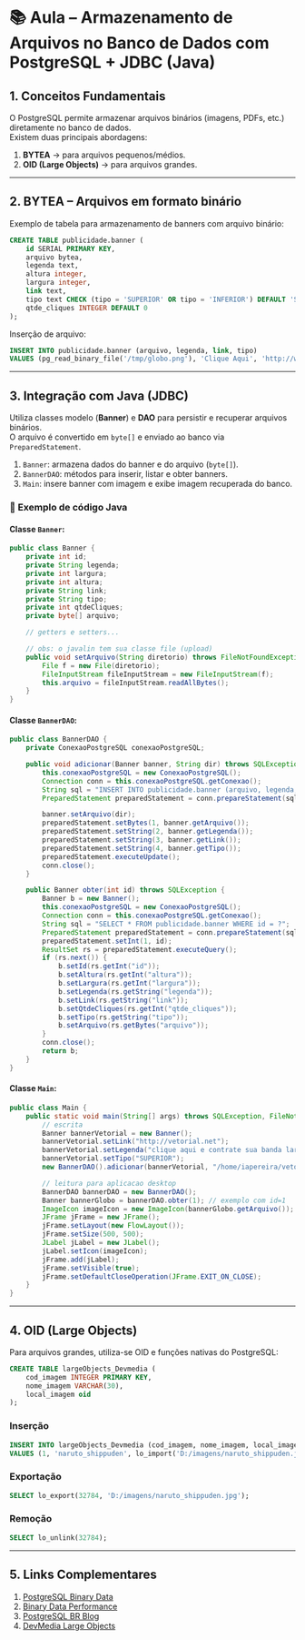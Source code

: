 # 📚 Aula – Armazenamento de Arquivos no Banco de Dados com PostgreSQL + JDBC (Java)

## 1. Conceitos Fundamentais

O PostgreSQL permite armazenar arquivos binários (imagens, PDFs, etc.) diretamente no banco de dados.  
Existem duas principais abordagens:

1. **BYTEA** → para arquivos pequenos/médios.  
2. **OID (Large Objects)** → para arquivos grandes.

---

## 2. BYTEA – Arquivos em formato binário

Exemplo de tabela para armazenamento de banners com arquivo binário:

```sql
CREATE TABLE publicidade.banner (
    id SERIAL PRIMARY KEY,
    arquivo bytea,
    legenda text,
    altura integer,
    largura integer,
    link text,
    tipo text CHECK (tipo = 'SUPERIOR' OR tipo = 'INFERIOR') DEFAULT 'SUPERIOR',
    qtde_cliques INTEGER DEFAULT 0
);
```

Inserção de arquivo:

```sql
INSERT INTO publicidade.banner (arquivo, legenda, link, tipo)
VALUES (pg_read_binary_file('/tmp/globo.png'), 'Clique Aqui', 'http://www.g1.com','SUPERIOR');
```

---

## 3. Integração com Java (JDBC)

Utiliza classes modelo (**Banner**) e **DAO** para persistir e recuperar arquivos binários.  
O arquivo é convertido em `byte[]` e enviado ao banco via `PreparedStatement`.

1. `Banner`: armazena dados do banner e do arquivo (`byte[]`).  
2. `BannerDAO`: métodos para inserir, listar e obter banners.  
3. `Main`: insere banner com imagem e exibe imagem recuperada do banco.

### 🧾 Exemplo de código Java

#### Classe `Banner`:
```java
public class Banner {
    private int id;  
    private String legenda;
    private int largura;
    private int altura;
    private String link;
    private String tipo;
    private int qtdeCliques;
    private byte[] arquivo;

    // getters e setters...

    // obs: o javalin tem sua classe file (upload)
    public void setArquivo(String diretorio) throws FileNotFoundException, IOException {        
        File f = new File(diretorio);
        FileInputStream fileInputStream = new FileInputStream(f);
        this.arquivo = fileInputStream.readAllBytes();
    }
}
```

#### Classe `BannerDAO`:
```java
public class BannerDAO {
    private ConexaoPostgreSQL conexaoPostgreSQL;

    public void adicionar(Banner banner, String dir) throws SQLException, FileNotFoundException {
        this.conexaoPostgreSQL = new ConexaoPostgreSQL();
        Connection conn = this.conexaoPostgreSQL.getConexao();
        String sql = "INSERT INTO publicidade.banner (arquivo, legenda, link, tipo) VALUES (?,?,?,?)";
        PreparedStatement preparedStatement = conn.prepareStatement(sql);

        banner.setArquivo(dir);
        preparedStatement.setBytes(1, banner.getArquivo());
        preparedStatement.setString(2, banner.getLegenda());
        preparedStatement.setString(3, banner.getLink());
        preparedStatement.setString(4, banner.getTipo());
        preparedStatement.executeUpdate();
        conn.close();
    }

    public Banner obter(int id) throws SQLException {
        Banner b = new Banner();
        this.conexaoPostgreSQL = new ConexaoPostgreSQL();
        Connection conn = this.conexaoPostgreSQL.getConexao();
        String sql = "SELECT * FROM publicidade.banner WHERE id = ?";
        PreparedStatement preparedStatement = conn.prepareStatement(sql);
        preparedStatement.setInt(1, id);
        ResultSet rs = preparedStatement.executeQuery();
        if (rs.next()) {
            b.setId(rs.getInt("id"));
            b.setAltura(rs.getInt("altura"));
            b.setLargura(rs.getInt("largura"));
            b.setLegenda(rs.getString("legenda"));
            b.setLink(rs.getString("link"));
            b.setQtdeCliques(rs.getInt("qtde_cliques"));
            b.setTipo(rs.getString("tipo"));
            b.setArquivo(rs.getBytes("arquivo"));
        }
        conn.close();
        return b;
    }
}
```

#### Classe `Main`:
```java
public class Main {
    public static void main(String[] args) throws SQLException, FileNotFoundException {
        // escrita
        Banner bannerVetorial = new Banner();
        bannerVetorial.setLink("http://vetorial.net");
        bannerVetorial.setLegenda("clique aqui e contrate sua banda larga");
        bannerVetorial.setTipo("SUPERIOR");
        new BannerDAO().adicionar(bannerVetorial, "/home/iapereira/vetorial.png");

        // leitura para aplicacao desktop
        BannerDAO bannerDAO = new BannerDAO();
        Banner bannerGlobo = bannerDAO.obter(1); // exemplo com id=1
        ImageIcon imageIcon = new ImageIcon(bannerGlobo.getArquivo());
        JFrame jFrame = new JFrame();
        jFrame.setLayout(new FlowLayout());
        jFrame.setSize(500, 500);
        JLabel jLabel = new JLabel();
        jLabel.setIcon(imageIcon);
        jFrame.add(jLabel);
        jFrame.setVisible(true);
        jFrame.setDefaultCloseOperation(JFrame.EXIT_ON_CLOSE);
    }
}
```

---

## 4. OID (Large Objects)

Para arquivos grandes, utiliza-se OID e funções nativas do PostgreSQL:

```sql
CREATE TABLE largeObjects_Devmedia (
    cod_imagem INTEGER PRIMARY KEY,
    nome_imagem VARCHAR(30),
    local_imagem oid
);
```

### Inserção
```sql
INSERT INTO largeObjects_Devmedia (cod_imagem, nome_imagem, local_imagem)
VALUES (1, 'naruto_shippuden', lo_import('D:/imagens/naruto_shippuden.jpg'));
```

### Exportação
```sql
SELECT lo_export(32784, 'D:/imagens/naruto_shippuden.jpg');
```

### Remoção
```sql
SELECT lo_unlink(32784);
```

---

## 5. Links Complementares

1. [PostgreSQL Binary Data](https://www.postgresql.org/docs/7.4/jdbc-binary-data.html)  
2. [Binary Data Performance](https://www.cybertec-postgresql.com/en/binary-data-performance-in-postgresql/)  
3. [PostgreSQL BR Blog](http://postgresqlbr.blogspot.com/2013/04/trate-com-blobs-e-clobs-diretamente-no.html)  
4. [DevMedia Large Objects](https://www.devmedia.com.br/trabalhando-com-large-objects-no-postgresql/34167)
